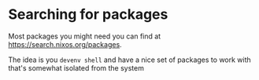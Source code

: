 # Searching for packages

Most packages you might need you can find at <https://search.nixos.org/packages>.

The idea is you `devenv shell` and have a nice set of packages to work with that's somewhat isolated from the system
